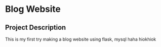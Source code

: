 # Blog Website

## Project Description
This is my first try making a blog website using flask, mysql
haha
hiokhiok